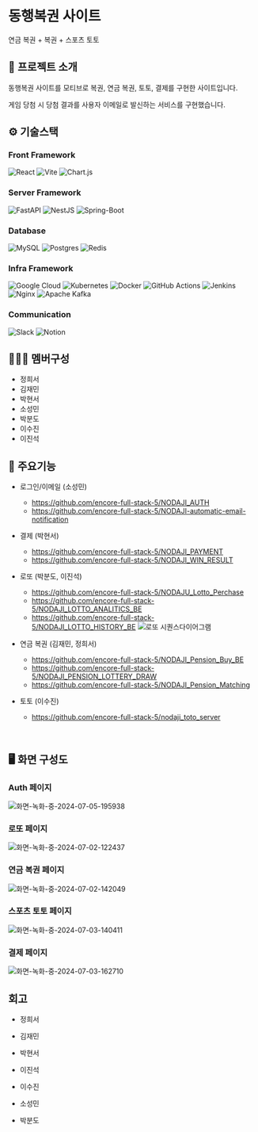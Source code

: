 # 동행복권 사이트 
연금 복권 + 복권 +  스포츠 토토 

## 📃 프로젝트 소개
동행복권 사이트를 모티브로 복권, 연금 복권, 토토, 결제를 구현한 사이트입니다.

게임 당첨 시 당첨 결과를 사용자 이메일로 발신하는 서비스를 구현했습니다.


## ⚙️ 기술스택

### Front Framework
![React](https://img.shields.io/badge/react-%2320232a.svg?style=for-the-badge&logo=react&logoColor=%2361DAFB)
![Vite](https://img.shields.io/badge/vite-%23646CFF.svg?style=for-the-badge&logo=vite&logoColor=white)
![Chart.js](https://img.shields.io/badge/chart.js-F5788D.svg?style=for-the-badge&logo=chart.js&logoColor=white)

### Server Framework
![FastAPI](https://img.shields.io/badge/FastAPI-005571?style=for-the-badge&logo=fastapi)
![NestJS](https://img.shields.io/badge/nestjs-%23E0234E.svg?style=for-the-badge&logo=nestjs&logoColor=white)
![Spring-Boot](https://img.shields.io/badge/spring--boot-%236DB33F.svg?style=for-the-badge&logo=springboot&logoColor=white)

### Database
![MySQL](https://img.shields.io/badge/mysql-4479A1.svg?style=for-the-badge&logo=mysql&logoColor=white)
![Postgres](https://img.shields.io/badge/postgres-%23316192.svg?style=for-the-badge&logo=postgresql&logoColor=white)
![Redis](https://img.shields.io/badge/redis-FF4438.svg?style=for-the-badge&logo=redis&logoColor=white)

### Infra Framework
![Google Cloud](https://img.shields.io/badge/GoogleCloud-%234285F4.svg?style=for-the-badge&logo=google-cloud&logoColor=white)
![Kubernetes](https://img.shields.io/badge/kubernetes-%23326ce5.svg?style=for-the-badge&logo=kubernetes&logoColor=white)
![Docker](https://img.shields.io/badge/docker-%230db7ed.svg?style=for-the-badge&logo=docker&logoColor=white)
![GitHub Actions](https://img.shields.io/badge/github%20actions-%232671E5.svg?style=for-the-badge&logo=githubactions&logoColor=white)
![Jenkins](https://img.shields.io/badge/jenkins-red.svg?style=for-the-badge&logo=jenkins&logoColor=white)
![Nginx](https://img.shields.io/badge/nginx-%23009639.svg?style=for-the-badge&logo=nginx&logoColor=white)
![Apache Kafka](https://img.shields.io/badge/Apache%20Kafka-000?style=for-the-badge&logo=apachekafka)

### Communication
![Slack](https://img.shields.io/badge/Slack-4A154B?style=for-the-badge&logo=slack&logoColor=white)
![Notion](https://img.shields.io/badge/notion-white.svg?style=for-the-badge&logo=notion&logoColor=000000)


## 🧑🏻‍💻 멤버구성
 - 정희서
 - 김재민
 - 박현서
 - 소성민
 - 박분도
 - 이수진
 - 이진석


## 📌 주요기능
  - 로그인/이메일 (소성민)
   
    - https://github.com/encore-full-stack-5/NODAJI_AUTH
    - https://github.com/encore-full-stack-5/NODAJI-automatic-email-notification

  - 결제 (박현서)

    - https://github.com/encore-full-stack-5/NODAJI_PAYMENT
    - https://github.com/encore-full-stack-5/NODAJI_WIN_RESULT
  
  - 로또 (박분도, 이진석)
    
    - https://github.com/encore-full-stack-5/NODAJU_Lotto_Perchase
    - https://github.com/encore-full-stack-5/NODAJI_LOTTO_ANALITICS_BE
    - https://github.com/encore-full-stack-5/NODAJI_LOTTO_HISTORY_BE
![로또 시퀀스다이어그램](https://github.com/encore-full-stack-5/DH_lottery/assets/88492548/c8bcef40-a7ef-4750-89b9-08aefe9e93e8)

    
  
  - 연금 복권 (김재민, 정희서)

    - https://github.com/encore-full-stack-5/NODAJI_Pension_Buy_BE
    - https://github.com/encore-full-stack-5/NODAJI_PENSION_LOTTERY_DRAW
    - https://github.com/encore-full-stack-5/NODAJI_Pension_Matching

  - 토토 (이수진)

    - https://github.com/encore-full-stack-5/nodaji_toto_server
   <br>

## 🖥️ 화면 구성도

### Auth 페이지
![화면-녹화-중-2024-07-05-195938](https://github.com/encore-full-stack-5/DH_lottery/assets/76871728/4ac4c3f0-c7ff-478e-a291-17167c7c681e)

### 로또 페이지
![화면-녹화-중-2024-07-02-122437](https://github.com/encore-full-stack-5/DH_lottery/assets/76871728/5ad54f45-e12b-4222-a1b8-de06ecb3fdee)

### 연금 복권 페이지
![화면-녹화-중-2024-07-02-142049](https://github.com/encore-full-stack-5/DH_lottery/assets/76871728/b2fe916d-0d69-4ccc-8984-f1917f5e77bf)

### 스포츠 토토 페이지
![화면-녹화-중-2024-07-03-140411](https://github.com/encore-full-stack-5/DH_lottery/assets/76871728/5297ec3d-2d24-47a5-b067-877cc79796f9)

### 결제 페이지
![화면-녹화-중-2024-07-03-162710](https://github.com/encore-full-stack-5/DH_lottery/assets/76871728/88c09a2b-497b-4d39-9ecc-a5eddf07722b)

## 회고
- 정희서

- 김재민

- 박현서

- 이진석

- 이수진

- 소성민

- 박분도

